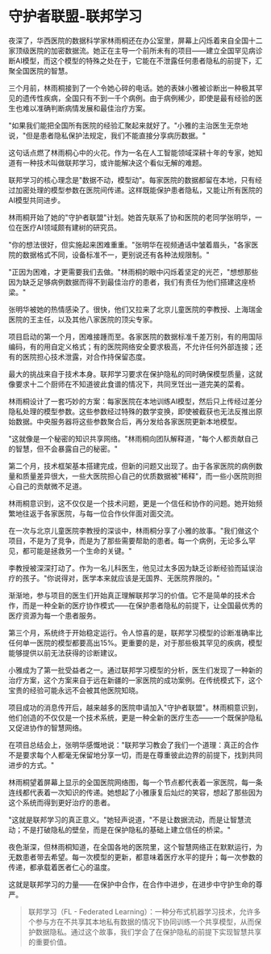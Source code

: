 # 守护者联盟-联邦学习

夜深了，华西医院的数据科学家林雨桐还在办公室里，屏幕上闪烁着来自全国十二家顶级医院的加密数据流。她正在主导一个前所未有的项目——建立全国罕见病诊断AI模型，而这个模型的特殊之处在于，它能在不泄露任何患者隐私的前提下，汇聚全国医院的智慧。

三个月前，林雨桐接到了一个令她心碎的电话。她的表妹小雅被诊断出一种极其罕见的遗传性疾病，全国只有不到一千个病例。由于病例稀少，即使是最有经验的医生也难以准确判断病情发展和最佳治疗方案。

"如果我们能把全国所有医院的经验汇聚起来就好了。"小雅的主治医生无奈地说，"但是患者隐私保护法规定，我们不能直接分享病历数据。"

这句话点燃了林雨桐心中的火花。作为一名在人工智能领域深耕十年的专家，她知道有一种技术叫做联邦学习，或许能解决这个看似无解的难题。

联邦学习的核心理念是"数据不动，模型动"。每家医院的数据都留在本地，只有经过加密处理的模型参数在医院间传递。这样既能保护患者隐私，又能让所有医院的AI模型共同进步。

林雨桐开始了她的"守护者联盟"计划。她首先联系了协和医院的老同学张明华，一位在医疗AI领域颇有建树的研究员。

"你的想法很好，但实施起来困难重重。"张明华在视频通话中皱着眉头，"各家医院的数据格式不同，设备标准不一，更别说还有各种法规限制。"

"正因为困难，才更需要我们去做。"林雨桐的眼中闪烁着坚定的光芒，"想想那些因为缺乏足够病例数据而得不到最佳治疗的患者，我们有责任为他们搭建这座桥梁。"

张明华被她的热情感染了。很快，他们又拉来了北京儿童医院的李教授、上海瑞金医院的王主任，以及其他八家医院的顶尖专家。

项目启动的第一个月，困难接踵而至。各家医院的数据标准千差万别，有的用国际编码，有的用自定义格式；有的医院网络安全要求极高，不允许任何外部连接；还有的医院担心技术泄露，对合作持保留态度。

最大的挑战来自于技术本身。联邦学习要求在保护隐私的同时确保模型质量，这就像要求十二个厨师在不知道彼此食谱的情况下，共同烹饪出一道完美的菜肴。

林雨桐设计了一套巧妙的方案：每家医院在本地训练AI模型，然后只上传经过差分隐私处理的模型参数。这些参数经过特殊的数学变换，即使被截获也无法反推出原始数据。中央服务器将这些参数聚合后，再分发给各家医院更新本地模型。

"这就像是一个秘密的知识共享网络。"林雨桐向团队解释道，"每个人都贡献自己的智慧，但不会暴露自己的秘密。"

第二个月，技术框架基本搭建完成，但新的问题又出现了。由于各家医院的病例数量和质量差异很大，一些大医院担心自己的优质数据被"稀释"，而一些小医院则担心自己的贡献微不足道。

林雨桐意识到，这不仅仅是一个技术问题，更是一个信任和协作的问题。她开始频繁地往返于各家医院，与每一位合作伙伴面对面交流。

在一次与北京儿童医院李教授的深谈中，林雨桐分享了小雅的故事。"我们做这个项目，不是为了竞争，而是为了那些需要帮助的患者。每一个病例，无论多么罕见，都可能是拯救另一个生命的关键。"

李教授被深深打动了。作为一名儿科医生，他见过太多因为缺乏诊断经验而延误治疗的孩子。"你说得对，医学本来就应该是无国界、无医院界限的。"

渐渐地，参与项目的医生们开始真正理解联邦学习的价值。它不是简单的技术合作，而是一种全新的医疗协作模式——在保护患者隐私的前提下，让全国最优秀的医疗资源为每一个患者服务。

第三个月，系统终于开始稳定运行。令人惊喜的是，联邦学习模型的诊断准确率比任何单一医院的模型都要高出15%。更重要的是，对于那些极其罕见的疾病，模型能够提供以前无法获得的诊断建议。

小雅成为了第一批受益者之一。通过联邦学习模型的分析，医生们发现了一种新的治疗方案，这个方案来自于远在新疆的一家医院的成功案例。在传统模式下，这个宝贵的经验可能永远不会被其他医院知晓。

项目成功的消息传开后，越来越多的医院申请加入"守护者联盟"。林雨桐意识到，他们创造的不仅仅是一个技术系统，更是一种全新的医疗生态——一个既保护隐私又促进协作的智慧网络。

在项目总结会上，张明华感慨地说："联邦学习教会了我们一个道理：真正的合作不是要求每个人都毫无保留地分享一切，而是在尊重彼此边界的前提下，找到共同进步的方式。"

林雨桐望着屏幕上显示的全国医院网络图，每一个节点都代表着一家医院，每一条连线都代表着一次知识的传递。她想起了小雅康复后灿烂的笑容，想起了那些因为这个系统而得到更好治疗的患者。

"这就是联邦学习的真正意义。"她轻声说道，"不是让数据流动，而是让智慧流动；不是打破隐私的壁垒，而是在保护隐私的基础上建立信任的桥梁。"

夜色渐深，但林雨桐知道，在全国各地的医院里，这个智慧网络正在默默运行，为无数患者带去希望。每一次模型的更新，都意味着医疗水平的提升；每一次参数的传递，都承载着医者仁心的温度。

这就是联邦学习的力量——在保护中合作，在合作中进步，在进步中守护生命的尊严。

> 联邦学习（FL - Federated Learning）：一种分布式机器学习技术，允许多个参与方在不共享其本地私有数据的情况下协同训练一个共享模型，从而保护数据隐私。通过这个故事，我们学会了在保护隐私的前提下实现智慧共享的重要价值。 